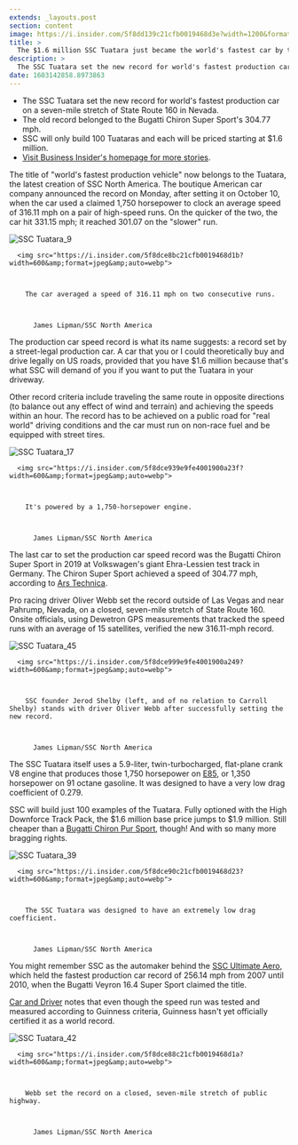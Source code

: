 ```yaml
--- 
extends: _layouts.post 
section: content 
image: https://i.insider.com/5f8dd139c21cfb0019468d3e?width=1200&format=jpeg 
title: > 
  The $1.6 million SSC Tuatara just became the world's fastest car by topping 316 mph 
description: > 
  The SSC Tuatara set the new record for world's fastest production car on a seven-mile stretch of State Route 160 in Nevada.The title of "world's fastest production vehicle" now belongs to the Tuatara, the latest creation of SSC North America.James Lipman/SSC North America The production car speed record is what its name suggests: a record set by a street-legal production car.James Lipman/SSC North AmericaThe last car to set the production car speed record was the Bugatti Chiron Super Sport in 2019 at Volkswagen's giant Ehra-Lessien test track in Germany.The SSC Tuatara was designed to have an extremely low drag coefficient. 
date: 1603142858.8973863 
--- 
```

<div><ul class="summary-list">
<li>The SSC Tuatara set the new record for world's fastest production car on a seven-mile stretch of State Route 160 in Nevada.</li>
<li>The old record belonged to the Bugatti Chiron Super Sport's 304.77 mph.</li>
<li>SSC will only build 100 Tuataras and each will be priced starting at $1.6 million.</li>
<li><a href="https://www.businessinsider.com/?hprecirc-bullet">Visit Business Insider's homepage for more stories</a>.</li>
</ul>
<p id="gpt-post-transportation-mobile_in_post_ad-fluid-1" class="ad ad-wrapper fluid in-post only-mobile"></p>

<p id="gpt-post-transportation-desktop_in_post_ad-fluid-1" class="ad ad-wrapper fluid in-post only-desktop"></p>
<p>The title of "world's fastest production vehicle" now belongs to the Tuatara, the latest creation of SSC North America. The boutique American car company announced the record on Monday, after setting it on October 10, when the car used a claimed 1,750 horsepower to clock an average speed of 316.11 mph on a pair of high-speed runs. On the quicker of the two, the car hit 331.15 mph; it reached 301.07 on the "slower" run.</p><p>
      <img class="lazy-image " src="" alt="SSC Tuatara_9">
    
    
      <img src="https://i.insider.com/5f8dce8bc21cfb0019468d1b?width=600&amp;format=jpeg&amp;auto=webp">
    
    
    
        The car averaged a speed of 316.11 mph on two consecutive runs.
      

        
          James Lipman/SSC North America
        
    
The production car speed record is what its name suggests: a record set by a street-legal production car. A car that you or I could theoretically buy and drive legally on US roads, provided that you have $1.6 million because that's what SSC will demand of you if you want to put the Tuatara in your driveway.&#160;</p><p>Other record criteria include traveling the same route in opposite directions (to balance out any effect of wind and terrain) and achieving the speeds within an hour. The record has to be achieved on a public road for "real world" driving conditions and the car must run on non-race fuel and be equipped with street tires.</p><p>
      <img class="lazy-image " src="" alt="SSC Tuatara_17">
    
    
      <img src="https://i.insider.com/5f8dce939e9fe4001900a23f?width=600&amp;format=jpeg&amp;auto=webp">
    
    
    
        It's powered by a 1,750-horsepower engine.
      

        
          James Lipman/SSC North America
        
    
</p><p>The last car to set the production car speed record was the Bugatti Chiron Super Sport in 2019 at Volkswagen's giant Ehra-Lessien test track in Germany. The Chiron Super Sport achieved a speed of 304.77 mph, according to <a href="https://arstechnica.com/cars/2020/10/ssc-takes-bugattis-crown-with-a-new-316mph-production-car-speed-record/">Ars Technica</a>.&#160;</p><p>Pro racing driver Oliver Webb set the record&#160;outside of Las Vegas and near Pahrump, Nevada, on a closed, seven-mile stretch of State Route 160.&#160; Onsite officials, using Dewetron GPS measurements that tracked the speed runs with an average of 15 satellites, verified the new 316.11-mph record.&#160;</p><p>
      <img class="lazy-image " src="" alt="SSC Tuatara_45">
    
    
      <img src="https://i.insider.com/5f8dce999e9fe4001900a249?width=600&amp;format=jpeg&amp;auto=webp">
    
    
    
        SSC founder Jerod Shelby (left, and of no relation to Carroll Shelby) stands with driver Oliver Webb after successfully setting the new record.
      

        
          James Lipman/SSC North America
        
    
</p><p>The SSC Tuatara itself uses a 5.9-liter, twin-turbocharged, flat-plane crank V8 engine that produces those 1,750 horsepower on <a href="https://afdc.energy.gov/fuels/ethanol_e85.html">E85</a>, or 1,350 horsepower on 91 octane gasoline. It was designed to have a very low drag coefficient of 0.279.&#160;</p>
<p id="gpt-post-transportation-mobile_in_post_ad-fluid-2" class="ad ad-wrapper fluid in-post only-mobile"></p>

<p id="gpt-post-transportation-desktop_in_post_ad-fluid-2" class="ad ad-wrapper fluid in-post only-desktop"></p>
<p>SSC will build just 100 examples of the Tuatara. Fully optioned with the High Downforce Track Pack, the $1.6 million base price jumps to $1.9 million. Still cheaper than a <a href="https://www.businessinsider.com/bugatti-chiron-pur-sport-supercar-best-features-photos-2020-10">Bugatti Chiron Pur Sport</a>, though! And with so many more bragging rights.</p><p>
      <img class="lazy-image " src="" alt="SSC Tuatara_39">
    
    
      <img src="https://i.insider.com/5f8dce90c21cfb0019468d23?width=600&amp;format=jpeg&amp;auto=webp">
    
    
    
        The SSC Tuatara was designed to have an extremely low drag coefficient.
      

        
          James Lipman/SSC North America
        
    
</p><p>You might remember SSC as the automaker behind the <a href="https://drivetribe.com/p/ssc-ultimate-aero-tt-the-forgotten-SawqVHYxTZWgixD_pRgslw?iid=Xggll3Z1RwuqtYnTH-7-CQ">SSC Ultimate Aero</a>, which held the fastest production car record of 256.14 mph from 2007 until 2010, when the Bugatti Veyron 16.4 Super Sport claimed the title.&#160;</p><p><a href="https://www.caranddriver.com/news/a34406893/ssc-tuatara-fastest-production-car/">Car and Driver</a> notes that even though the speed run was tested and measured according to Guinness criteria, Guinness hasn't yet officially certified it as a world record.</p><p>
      <img class="lazy-image " src="" alt="SSC Tuatara_42">
    
    
      <img src="https://i.insider.com/5f8dce88c21cfb0019468d1a?width=600&amp;format=jpeg&amp;auto=webp">
    
    
    
        Webb set the record on a closed, seven-mile stretch of public highway.
      

        
          James Lipman/SSC North America
        
    
</p>
                  </div>